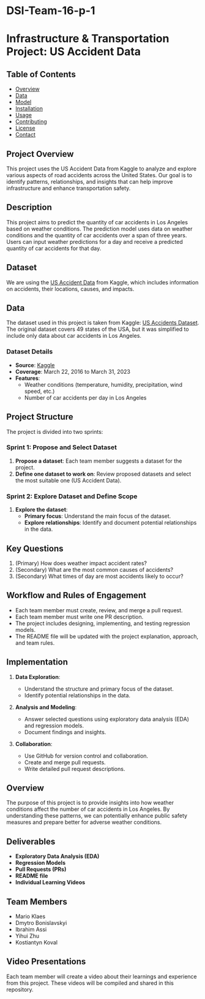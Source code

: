 # DSI-Team-16-p-1
# Infrastructure & Transportation Project: US Accident Data

## Table of Contents
- [Overview](#overview)
- [Data](#data)
- [Model](#model)
- [Installation](#installation)
- [Usage](#usage)
- [Contributing](#contributing)
- [License](#license)
- [Contact](#contact)

## Project Overview
This project uses the US Accident Data from Kaggle to analyze and explore various aspects of road accidents across the United States. Our goal is to identify patterns, relationships, and insights that can help improve infrastructure and enhance transportation safety.

## Description
This project aims to predict the quantity of car accidents in Los Angeles based on weather conditions. The prediction model uses data on weather conditions and the quantity of car accidents over a span of three years. Users can input weather predictions for a day and receive a predicted quantity of car accidents for that day.

## Dataset
We are using the [US Accident Data](https://www.kaggle.com/sobhanmoosavi/us-accidents) from Kaggle, which includes information on accidents, their locations, causes, and impacts.

## Data
The dataset used in this project is taken from Kaggle: [US Accidents Dataset](https://www.kaggle.com/datasets/sobhanmoosavi/us-accidents?resource=download). The original dataset covers 49 states of the USA, but it was simplified to include only data about car accidents in Los Angeles.

### Dataset Details
- **Source**: [Kaggle](https://www.kaggle.com/datasets/sobhanmoosavi/us-accidents?resource=download)
- **Coverage**: March 22, 2016 to March 31, 2023
- **Features**:
   - Weather conditions (temperature, humidity, precipitation, wind speed, etc.)
   - Number of car accidents per day in Los Angeles

## Project Structure
The project is divided into two sprints:

### Sprint 1: Propose and Select Dataset
1. **Propose a dataset**: Each team member suggests a dataset for the project.
2. **Define one dataset to work on**: Review proposed datasets and select the most suitable one (US Accident Data).

### Sprint 2: Explore Dataset and Define Scope
1. **Explore the dataset**:
   - **Primary focus**: Understand the main focus of the dataset.
   - **Explore relationships**: Identify and document potential relationships in the data.

## Key Questions
1. (Primary) How does weather impact accident rates?
2. (Secondary) What are the most common causes of accidents?
3. (Secondary) What times of day are most accidents likely to occur?

## Workflow and Rules of Engagement
- Each team member must create, review, and merge a pull request.
- Each team member must write one PR description.
- The project includes designing, implementing, and testing regression models.
- The README file will be updated with the project explanation, approach, and team rules.

## Implementation
1. **Data Exploration**:
   - Understand the structure and primary focus of the dataset.
   - Identify potential relationships in the data.

2. **Analysis and Modeling**:
   - Answer selected questions using exploratory data analysis (EDA) and regression models.
   - Document findings and insights.

3. **Collaboration**:
   - Use GitHub for version control and collaboration.
   - Create and merge pull requests.
   - Write detailed pull request descriptions.

## Overview
The purpose of this project is to provide insights into how weather conditions affect the number of car accidents in Los Angeles. By understanding these patterns, we can potentially enhance public safety measures and prepare better for adverse weather conditions.

## Deliverables
- **Exploratory Data Analysis (EDA)**
- **Regression Models**
- **Pull Requests (PRs)**
- **README file**
- **Individual Learning Videos**

## Team Members
- Mario	Klaes	
- Dmytro	Bonislavskyi	
- Ibrahim	Assi	
- Yihui	Zhu	
- Kostiantyn Koval	

## Video Presentations
Each team member will create a video about their learnings and experience from this project. These videos will be compiled and shared in this repository.



